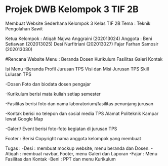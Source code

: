 # Projek DWB Kelompok 3 TIF 2B
Membuat Website Sederhana
Kelompok 3
Kelas TIF 2B
Tema : Teknik Pengolahan Sawit

Ketua Kelompok : Atiqah Najwa Anggraini (202013024)
Anggota :
Beni Setiawan (202013025)
Desi Nurfitriani (202013027)
Fajar Farhan Samosir (202013030)

#Rencana Website 
Menu : Beranda
       Dosen
       Kurikulum
       Fasilitas
       Galeri
       Kontak
       
Isi Menu
-Beranda
Profil Jurusan TPS
Visi dan Misi Jurusan TPS
Skill Lulusan TPS


-Dosen
Foto dan biodata dosen pengajar

-Kurikulum
berisi mata kuliah setiap semester

-Fasilitas
berisi foto dan nama laboratorium/fasilitas penunjang jurusan

-Kontak
berisi no telepon dan sosial media TPS
Alamat Politeknik Kampar lewat Google Map

-Galeri/ Event
berisi foto-foto kegiatan di jurusan TPS

Footer : Berisi Copyright nama anggota kelompok yang membuat

Tugas : 
-Desi : membuat mockup website, menu beranda dan Dosen.
-Atiqah : membuat navbar, Footer, menu Galeri dan Laporan
-Fajar : Menu Fasilitas dan Kontak
-Beni : PPT dan menu Kurikulum

